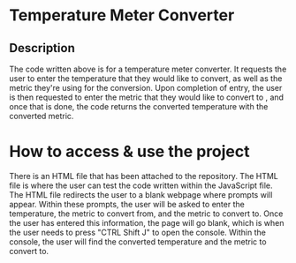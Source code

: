 # Temperature Meter Converter
## Description
The code written above is for a temperature meter converter. It requests the user to enter the temperature that they would like to convert, as well as the metric they're using for the conversion. Upon completion of entry, the user is then requested to enter the metric that they would like to convert to , and once that is done, the code returns the converted temperature with the converted metric.

# How to access & use the project
There is an HTML file that has been attached to the repository. 
The HTML file is where the user can test the code written within the JavaScript file. 
The HTML file redirects the user to a blank webpage where prompts will appear.
Within these prompts, the user will be asked to enter the temperature, the metric to convert from, and the metric to convert to.
Once the user has entered this information, the page will go blank, which is when the user needs to press "CTRL Shift J" to open the console.
Within the console, the user will find the converted temperature and the metric to convert to.
